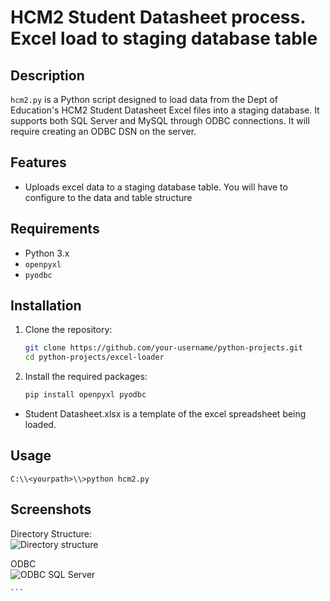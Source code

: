 # HCM2 Student Datasheet process.  Excel load to staging database table

## Description
`hcm2.py` is a Python script designed to load data from the Dept of Education's HCM2 Student Datasheet Excel files into a staging database. 
It supports both SQL Server and MySQL through ODBC connections.  It will require creating an ODBC 
DSN on the server.

## Features
- Uploads excel data to a staging database table.  You will have to configure to 
the data and table structure
 
## Requirements
- Python 3.x
- `openpyxl`
- `pyodbc`

## Installation
1. Clone the repository:
    ```bash
    git clone https://github.com/your-username/python-projects.git
    cd python-projects/excel-loader
    ```

2. Install the required packages:
    ```bash
    pip install openpyxl pyodbc
    ```

* Student Datasheet.xlsx is a template of the excel spreadsheet being loaded.

## Usage
```C:\\<yourpath>\\>python hcm2.py```
## Screenshots
Directory Structure:<br>
![Directory structure](../z_images/folders2.jpg)



ODBC <br>
![ODBC SQL Server](../z_images/odbcconfig.jpg)

    ```
